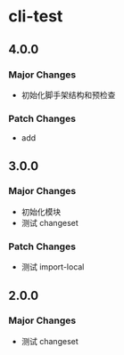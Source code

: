 # cli-test

## 4.0.0

### Major Changes

- 初始化脚手架结构和预检查

### Patch Changes

- add

## 3.0.0

### Major Changes

- 初始化模块
- 测试 changeset

### Patch Changes

- 测试 import-local

## 2.0.0

### Major Changes

- 测试 changeset
